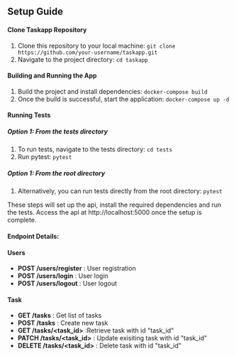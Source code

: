 ## Setup Guide

#### Clone Taskapp Repository
1. Clone this repository to your local machine:
    `git clone https://github.com/your-username/taskapp.git`
2. Navigate to the project directory:
    `cd taskapp`


#### Building and Running the App
1. Build the project and install dependencies:
    `docker-compose build`
2. Once the build is successful, start the application:
    `docker-compose up -d`

#### Running Tests
##### Option 1: From the tests directory
1. To run tests, navigate to the tests directory:
    `cd tests`
2. Run pytest:
    `pytest`
##### Option 1: From the root directory
1. Alternatively, you can run tests directly from the root directory:
    `pytest`

These steps will set up the api, install the required dependencies and run the tests. Access the api at http://localhost:5000 once the setup is complete. 
#### Endpoint Details:
#### Users
* **POST /users/register** : User registration
* **POST /users/login** : User login 
* **POST /users/logout** : User logout

#### Task
* **GET /tasks** : Get list of tasks 
* **POST /tasks** : Create new task
* **GET /tasks/<task_id>** :Retrieve task with id "task_id"
* **PATCH /tasks/<task_id>** : Update exisiting task with id "task_id"
* **DELETE /tasks/<task_id>** : Delete task with id "task_id"

